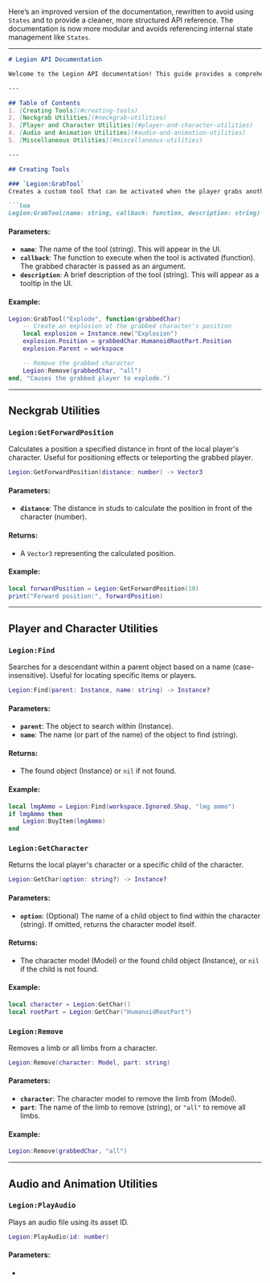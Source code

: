 Here’s an improved version of the documentation, rewritten to avoid using `States` and to provide a cleaner, more structured API reference. The documentation is now more modular and avoids referencing internal state management like `States`.

---

```markdown
# Legion API Documentation

Welcome to the Legion API documentation! This guide provides a comprehensive overview of the functions and utilities available in the Legion API. These functions are accessible through the global `Legion` table.

---

## Table of Contents
1. [Creating Tools](#creating-tools)
2. [Neckgrab Utilities](#neckgrab-utilities)
3. [Player and Character Utilities](#player-and-character-utilities)
4. [Audio and Animation Utilities](#audio-and-animation-utilities)
5. [Miscellaneous Utilities](#miscellaneous-utilities)

---

## Creating Tools

### `Legion:GrabTool`
Creates a custom tool that can be activated when the player grabs another character. This is useful for creating unique neckgrab abilities.

```lua
Legion:GrabTool(name: string, callback: function, description: string)
```

#### Parameters:
- **`name`**: The name of the tool (string). This will appear in the UI.
- **`callback`**: The function to execute when the tool is activated (function). The grabbed character is passed as an argument.
- **`description`**: A brief description of the tool (string). This will appear as a tooltip in the UI.

#### Example:
```lua
Legion:GrabTool("Explode", function(grabbedChar)
    -- Create an explosion at the grabbed character's position
    local explosion = Instance.new("Explosion")
    explosion.Position = grabbedChar.HumanoidRootPart.Position
    explosion.Parent = workspace

    -- Remove the grabbed character
    Legion:Remove(grabbedChar, "all")
end, "Causes the grabbed player to explode.")
```

---

## Neckgrab Utilities

### `Legion:GetForwardPosition`
Calculates a position a specified distance in front of the local player's character. Useful for positioning effects or teleporting the grabbed player.

```lua
Legion:GetForwardPosition(distance: number) -> Vector3
```

#### Parameters:
- **`distance`**: The distance in studs to calculate the position in front of the character (number).

#### Returns:
- A `Vector3` representing the calculated position.

#### Example:
```lua
local forwardPosition = Legion:GetForwardPosition(10)
print("Forward position:", forwardPosition)
```

---

## Player and Character Utilities

### `Legion:Find`
Searches for a descendant within a parent object based on a name (case-insensitive). Useful for locating specific items or players.

```lua
Legion:Find(parent: Instance, name: string) -> Instance?
```

#### Parameters:
- **`parent`**: The object to search within (Instance).
- **`name`**: The name (or part of the name) of the object to find (string).

#### Returns:
- The found object (Instance) or `nil` if not found.

#### Example:
```lua
local lmgAmmo = Legion:Find(workspace.Ignored.Shop, "lmg ammo")
if lmgAmmo then
    Legion:BuyItem(lmgAmmo)
end
```

### `Legion:GetCharacter`
Returns the local player's character or a specific child of the character.

```lua
Legion:GetChar(option: string?) -> Instance?
```

#### Parameters:
- **`option`**: (Optional) The name of a child object to find within the character (string). If omitted, returns the character model itself.

#### Returns:
- The character model (Model) or the found child object (Instance), or `nil` if the child is not found.

#### Example:
```lua
local character = Legion:GetChar()
local rootPart = Legion:GetChar("HumanoidRootPart")
```

### `Legion:Remove`
Removes a limb or all limbs from a character.

```lua
Legion:Remove(character: Model, part: string)
```

#### Parameters:
- **`character`**: The character model to remove the limb from (Model).
- **`part`**: The name of the limb to remove (string), or `"all"` to remove all limbs.

#### Example:
```lua
Legion:Remove(grabbedChar, "all")
```

---

## Audio and Animation Utilities

### `Legion:PlayAudio`
Plays an audio file using its asset ID.

```lua
Legion:PlayAudio(id: number)
```

#### Parameters:
-
